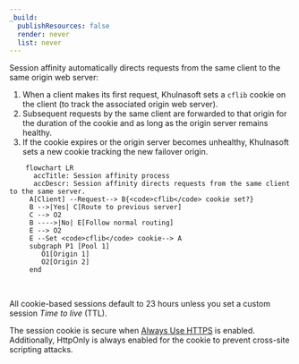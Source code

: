 ```yaml
---
_build:
  publishResources: false
  render: never
  list: never
---
```


Session affinity automatically directs requests from the same client to the same origin web server:

1.  When a client makes its first request, Khulnasoft sets a `cflib` cookie on the client (to track the associated origin web server).
2.  Subsequent requests by the same client are forwarded to that origin for the duration of the cookie and as long as the origin server remains healthy.
3.  If the cookie expires or the origin server becomes unhealthy, Khulnasoft sets a new cookie tracking the new failover origin.

```mermaid
    flowchart LR
      accTitle: Session affinity process
      accDescr: Session affinity directs requests from the same client to the same server.
     A[Client] --Request--> B{<code>cflib</code> cookie set?}
     B -->|Yes| C[Route to previous server]
     C --> O2
     B ---->|No| E[Follow normal routing]
     E --> O2
     E --Set <code>cflib</code> cookie--> A
     subgraph P1 [Pool 1]
        O1[Origin 1]
        O2[Origin 2]
     end
```
<br/>

All cookie-based sessions default to 23 hours unless you set a custom session _Time to live_ (TTL).

The session cookie is secure when [Always Use HTTPS](/ssl/edge-certificates/additional-options/always-use-https/) is enabled. Additionally, HttpOnly is always enabled for the cookie to prevent cross-site scripting attacks.